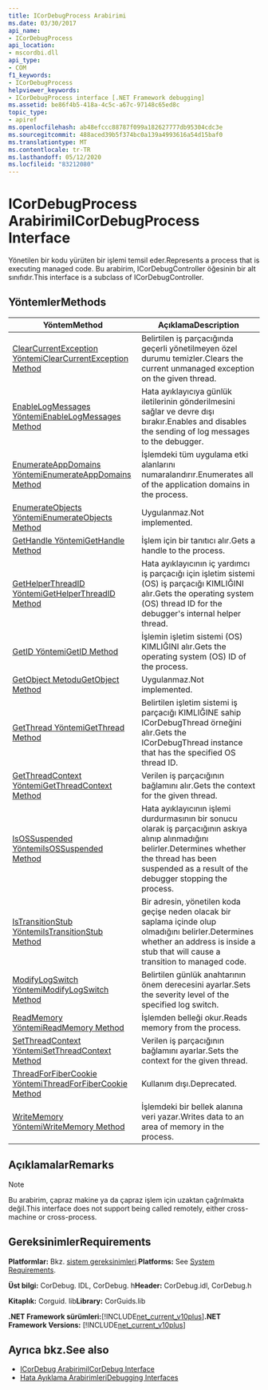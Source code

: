 ```yaml
---
title: ICorDebugProcess Arabirimi
ms.date: 03/30/2017
api_name:
- ICorDebugProcess
api_location:
- mscordbi.dll
api_type:
- COM
f1_keywords:
- ICorDebugProcess
helpviewer_keywords:
- ICorDebugProcess interface [.NET Framework debugging]
ms.assetid: be86f4b5-418a-4c5c-a67c-97148c65ed8c
topic_type:
- apiref
ms.openlocfilehash: ab48efccc88787f099a182627777db95304cdc3e
ms.sourcegitcommit: 488aced39b5f374bc0a139a4993616a54d15baf0
ms.translationtype: MT
ms.contentlocale: tr-TR
ms.lasthandoff: 05/12/2020
ms.locfileid: "83212080"
---
```

# <a name="icordebugprocess-interface"></a><span data-ttu-id="ac6b9-102">ICorDebugProcess Arabirimi</span><span class="sxs-lookup"><span data-stu-id="ac6b9-102">ICorDebugProcess Interface</span></span>
<span data-ttu-id="ac6b9-103">Yönetilen bir kodu yürüten bir işlemi temsil eder.</span><span class="sxs-lookup"><span data-stu-id="ac6b9-103">Represents a process that is executing managed code.</span></span> <span data-ttu-id="ac6b9-104">Bu arabirim, ICorDebugController öğesinin bir alt sınıfıdır.</span><span class="sxs-lookup"><span data-stu-id="ac6b9-104">This interface is a subclass of ICorDebugController.</span></span>  
  
## <a name="methods"></a><span data-ttu-id="ac6b9-105">Yöntemler</span><span class="sxs-lookup"><span data-stu-id="ac6b9-105">Methods</span></span>  
  
|<span data-ttu-id="ac6b9-106">Yöntem</span><span class="sxs-lookup"><span data-stu-id="ac6b9-106">Method</span></span>|<span data-ttu-id="ac6b9-107">Açıklama</span><span class="sxs-lookup"><span data-stu-id="ac6b9-107">Description</span></span>|  
|------------|-----------------|  
|[<span data-ttu-id="ac6b9-108">ClearCurrentException Yöntemi</span><span class="sxs-lookup"><span data-stu-id="ac6b9-108">ClearCurrentException Method</span></span>](icordebugprocess-clearcurrentexception-method.md)|<span data-ttu-id="ac6b9-109">Belirtilen iş parçacığında geçerli yönetilmeyen özel durumu temizler.</span><span class="sxs-lookup"><span data-stu-id="ac6b9-109">Clears the current unmanaged exception on the given thread.</span></span>|  
|[<span data-ttu-id="ac6b9-110">EnableLogMessages Yöntemi</span><span class="sxs-lookup"><span data-stu-id="ac6b9-110">EnableLogMessages Method</span></span>](icordebugprocess-enablelogmessages-method.md)|<span data-ttu-id="ac6b9-111">Hata ayıklayıcıya günlük iletilerinin gönderilmesini sağlar ve devre dışı bırakır.</span><span class="sxs-lookup"><span data-stu-id="ac6b9-111">Enables and disables the sending of log messages to the debugger.</span></span>|  
|[<span data-ttu-id="ac6b9-112">EnumerateAppDomains Yöntemi</span><span class="sxs-lookup"><span data-stu-id="ac6b9-112">EnumerateAppDomains Method</span></span>](icordebugprocess-enumerateappdomains-method.md)|<span data-ttu-id="ac6b9-113">İşlemdeki tüm uygulama etki alanlarını numaralandırır.</span><span class="sxs-lookup"><span data-stu-id="ac6b9-113">Enumerates all of the application domains in the process.</span></span>|  
|[<span data-ttu-id="ac6b9-114">EnumerateObjects Yöntemi</span><span class="sxs-lookup"><span data-stu-id="ac6b9-114">EnumerateObjects Method</span></span>](icordebugprocess-enumerateobjects-method.md)|<span data-ttu-id="ac6b9-115">Uygulanmaz.</span><span class="sxs-lookup"><span data-stu-id="ac6b9-115">Not implemented.</span></span>|  
|[<span data-ttu-id="ac6b9-116">GetHandle Yöntemi</span><span class="sxs-lookup"><span data-stu-id="ac6b9-116">GetHandle Method</span></span>](icordebugprocess-gethandle-method.md)|<span data-ttu-id="ac6b9-117">İşlem için bir tanıtıcı alır.</span><span class="sxs-lookup"><span data-stu-id="ac6b9-117">Gets a handle to the process.</span></span>|  
|[<span data-ttu-id="ac6b9-118">GetHelperThreadID Yöntemi</span><span class="sxs-lookup"><span data-stu-id="ac6b9-118">GetHelperThreadID Method</span></span>](icordebugprocess-gethelperthreadid-method.md)|<span data-ttu-id="ac6b9-119">Hata ayıklayıcının iç yardımcı iş parçacığı için işletim sistemi (OS) iş parçacığı KIMLIĞINI alır.</span><span class="sxs-lookup"><span data-stu-id="ac6b9-119">Gets the operating system (OS) thread ID for the debugger's internal helper thread.</span></span>|  
|[<span data-ttu-id="ac6b9-120">GetID Yöntemi</span><span class="sxs-lookup"><span data-stu-id="ac6b9-120">GetID Method</span></span>](icordebugprocess-getid-method.md)|<span data-ttu-id="ac6b9-121">İşlemin işletim sistemi (OS) KIMLIĞINI alır.</span><span class="sxs-lookup"><span data-stu-id="ac6b9-121">Gets the operating system (OS) ID of the process.</span></span>|  
|[<span data-ttu-id="ac6b9-122">GetObject Metodu</span><span class="sxs-lookup"><span data-stu-id="ac6b9-122">GetObject Method</span></span>](icordebugprocess-getobject-method.md)|<span data-ttu-id="ac6b9-123">Uygulanmaz.</span><span class="sxs-lookup"><span data-stu-id="ac6b9-123">Not implemented.</span></span>|  
|[<span data-ttu-id="ac6b9-124">GetThread Yöntemi</span><span class="sxs-lookup"><span data-stu-id="ac6b9-124">GetThread Method</span></span>](icordebugprocess-getthread-method.md)|<span data-ttu-id="ac6b9-125">Belirtilen işletim sistemi iş parçacığı KIMLIĞINE sahip ICorDebugThread örneğini alır.</span><span class="sxs-lookup"><span data-stu-id="ac6b9-125">Gets the ICorDebugThread instance that has the specified OS thread ID.</span></span>|  
|[<span data-ttu-id="ac6b9-126">GetThreadContext Yöntemi</span><span class="sxs-lookup"><span data-stu-id="ac6b9-126">GetThreadContext Method</span></span>](icordebugprocess-getthreadcontext-method.md)|<span data-ttu-id="ac6b9-127">Verilen iş parçacığının bağlamını alır.</span><span class="sxs-lookup"><span data-stu-id="ac6b9-127">Gets the context for the given thread.</span></span>|  
|[<span data-ttu-id="ac6b9-128">IsOSSuspended Yöntemi</span><span class="sxs-lookup"><span data-stu-id="ac6b9-128">IsOSSuspended Method</span></span>](icordebugprocess-isossuspended-method.md)|<span data-ttu-id="ac6b9-129">Hata ayıklayıcının işlemi durdurmasının bir sonucu olarak iş parçacığının askıya alınıp alınmadığını belirler.</span><span class="sxs-lookup"><span data-stu-id="ac6b9-129">Determines whether the thread has been suspended as a result of the debugger stopping the process.</span></span>|  
|[<span data-ttu-id="ac6b9-130">IsTransitionStub Yöntemi</span><span class="sxs-lookup"><span data-stu-id="ac6b9-130">IsTransitionStub Method</span></span>](icordebugprocess-istransitionstub-method.md)|<span data-ttu-id="ac6b9-131">Bir adresin, yönetilen koda geçişe neden olacak bir saplama içinde olup olmadığını belirler.</span><span class="sxs-lookup"><span data-stu-id="ac6b9-131">Determines whether an address is inside a stub that will cause a transition to managed code.</span></span>|  
|[<span data-ttu-id="ac6b9-132">ModifyLogSwitch Yöntemi</span><span class="sxs-lookup"><span data-stu-id="ac6b9-132">ModifyLogSwitch Method</span></span>](icordebugprocess-modifylogswitch-method.md)|<span data-ttu-id="ac6b9-133">Belirtilen günlük anahtarının önem derecesini ayarlar.</span><span class="sxs-lookup"><span data-stu-id="ac6b9-133">Sets the severity level of the specified log switch.</span></span>|  
|[<span data-ttu-id="ac6b9-134">ReadMemory Yöntemi</span><span class="sxs-lookup"><span data-stu-id="ac6b9-134">ReadMemory Method</span></span>](icordebugprocess-readmemory-method.md)|<span data-ttu-id="ac6b9-135">İşlemden belleği okur.</span><span class="sxs-lookup"><span data-stu-id="ac6b9-135">Reads memory from the process.</span></span>|  
|[<span data-ttu-id="ac6b9-136">SetThreadContext Yöntemi</span><span class="sxs-lookup"><span data-stu-id="ac6b9-136">SetThreadContext Method</span></span>](icordebugprocess-setthreadcontext-method.md)|<span data-ttu-id="ac6b9-137">Verilen iş parçacığının bağlamını ayarlar.</span><span class="sxs-lookup"><span data-stu-id="ac6b9-137">Sets the context for the given thread.</span></span>|  
|[<span data-ttu-id="ac6b9-138">ThreadForFiberCookie Yöntemi</span><span class="sxs-lookup"><span data-stu-id="ac6b9-138">ThreadForFiberCookie Method</span></span>](icordebugprocess-threadforfibercookie-method.md)|<span data-ttu-id="ac6b9-139">Kullanım dışı.</span><span class="sxs-lookup"><span data-stu-id="ac6b9-139">Deprecated.</span></span>|  
|[<span data-ttu-id="ac6b9-140">WriteMemory Yöntemi</span><span class="sxs-lookup"><span data-stu-id="ac6b9-140">WriteMemory Method</span></span>](icordebugprocess-writememory-method.md)|<span data-ttu-id="ac6b9-141">İşlemdeki bir bellek alanına veri yazar.</span><span class="sxs-lookup"><span data-stu-id="ac6b9-141">Writes data to an area of memory in the process.</span></span>|  
  
## <a name="remarks"></a><span data-ttu-id="ac6b9-142">Açıklamalar</span><span class="sxs-lookup"><span data-stu-id="ac6b9-142">Remarks</span></span>  
  
> [!NOTE]
> <span data-ttu-id="ac6b9-143">Bu arabirim, çapraz makine ya da çapraz işlem için uzaktan çağrılmakta değil.</span><span class="sxs-lookup"><span data-stu-id="ac6b9-143">This interface does not support being called remotely, either cross-machine or cross-process.</span></span>  
  
## <a name="requirements"></a><span data-ttu-id="ac6b9-144">Gereksinimler</span><span class="sxs-lookup"><span data-stu-id="ac6b9-144">Requirements</span></span>  
 <span data-ttu-id="ac6b9-145">**Platformlar:** Bkz. [sistem gereksinimleri](../../get-started/system-requirements.md).</span><span class="sxs-lookup"><span data-stu-id="ac6b9-145">**Platforms:** See [System Requirements](../../get-started/system-requirements.md).</span></span>  
  
 <span data-ttu-id="ac6b9-146">**Üst bilgi:** CorDebug. IDL, CorDebug. h</span><span class="sxs-lookup"><span data-stu-id="ac6b9-146">**Header:** CorDebug.idl, CorDebug.h</span></span>  
  
 <span data-ttu-id="ac6b9-147">**Kitaplık:** Corguid. lib</span><span class="sxs-lookup"><span data-stu-id="ac6b9-147">**Library:** CorGuids.lib</span></span>  
  
 <span data-ttu-id="ac6b9-148">**.NET Framework sürümleri:**[!INCLUDE[net_current_v10plus](../../../../includes/net-current-v10plus-md.md)]</span><span class="sxs-lookup"><span data-stu-id="ac6b9-148">**.NET Framework Versions:** [!INCLUDE[net_current_v10plus](../../../../includes/net-current-v10plus-md.md)]</span></span>  
  
## <a name="see-also"></a><span data-ttu-id="ac6b9-149">Ayrıca bkz.</span><span class="sxs-lookup"><span data-stu-id="ac6b9-149">See also</span></span>

- [<span data-ttu-id="ac6b9-150">ICorDebug Arabirimi</span><span class="sxs-lookup"><span data-stu-id="ac6b9-150">ICorDebug Interface</span></span>](icordebug-interface.md)
- [<span data-ttu-id="ac6b9-151">Hata Ayıklama Arabirimleri</span><span class="sxs-lookup"><span data-stu-id="ac6b9-151">Debugging Interfaces</span></span>](debugging-interfaces.md)
